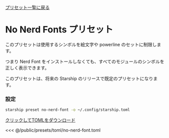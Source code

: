 [プリセット一覧に戻る](./#no-nerd-fonts)

# No Nerd Fonts プリセット

このプリセットは使用するシンボルを絵文字や powerline のセットに制限します。

つまり Nerd Font をインストールしなくても、すべてのモジュールのシンボルを正しく表示できます。

このプリセットは、将来の Starship のリリースで既定のプリセットになります。

### 設定

```sh
starship preset no-nerd-font -o ~/.config/starship.toml
```

[クリックしてTOMLをダウンロード](/presets/toml/no-nerd-font.toml)

<<< @/public/presets/toml/no-nerd-font.toml
